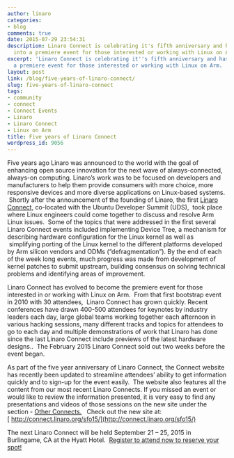 ```yaml
---
author: linaro
categories:
- blog
comments: true
date: 2015-07-29 23:54:31
description: Linaro Connect is celebrating it's fifth anniversary and has evolved
  into a premiere event for those interested or working with Linux on Arm.
excerpt: 'Linaro Connect is celebrating it''s fifth anniversary and has evolved into
  a premiere event for those interested or working with Linux on Arm.  '
layout: post
link: /blog/five-years-of-linaro-connect/
slug: five-years-of-linaro-connect
tags:
- community
- connect
- Connect Events
- Linaro
- Linaro Connect
- Linux on Arm
title: Five years of Linaro Connect
wordpress_id: 9056
---
```


Five years ago Linaro was announced to the world with the goal of enhancing open source innovation for the next wave of always-connected, always-on computing. Linaro’s work was to be focused on developers and manufacturers to help them provide consumers with more choice, more responsive devices and more diverse applications on Linux-based systems.  Shortly after the announcement of the founding of Linaro, the first [Linaro Connect](http://connect.linaro.org/), co-located with the Ubuntu Developer Summit (UDS),  took place where Linux engineers could come together to discuss and resolve Arm Linux issues.  Some of the topics that were addressed in the first several Linaro Connect events included implementing Device Tree, a mechanism for describing hardware configuration for the Linux kernel as well as  simplifying porting of the Linux kernel to the different platforms developed by Arm silicon vendors and ODMs (“defragmentation”). By the end of each of the week long events, much progress was made from development of kernel patches to submit upstream, building consensus on solving technical problems and identifying areas of improvement.

Linaro Connect has evolved to become the premiere event for those interested in or working with Linux on Arm.  From that first bootstrap event in 2010 with 30 attendees,  Linaro Connect has grown quickly. Recent conferences have drawn 400-500 attendees for keynotes by industry leaders each day, large global teams working together each afternoon in various hacking sessions, many different tracks and topics for attendees to go to each day and multiple demonstrations of work that Linaro has done since the last Linaro Connect include previews of the latest hardware designs..  The February 2015 Linaro Connect sold out two weeks before the event began.

As part of the five year anniversary of Linaro Connect, the Connect website has recently been updated to streamline attendees’ ability to get information quickly and to sign-up for the event easily.  The website also features all the content from our most recent Linaro Connects. If you missed an event or would like to review the information presented, it is very easy to find any presentations and videos of those sessions on the new site under the section - [Other Connects.](http://connect.linaro.org/resources/)   Check out the new site at: [ http://connect.linaro.org/sfo15/](http://connect.linaro.org/sfo15/)

The next Linaro Connect will be held September 21 – 25, 2015 in Burlingame, CA at the Hyatt Hotel.  [Register to attend now to reserve your spot!](http://connect.linaro.org/attend/)